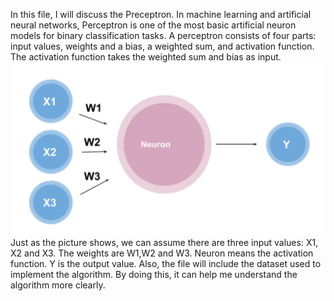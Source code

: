In this file, I will discuss the Preceptron. In machine learning and artificial neural networks, Perceptron is one of the most basic artificial neuron models for binary classification tasks.
A perceptron consists of four parts: input values, weights and a bias, a weighted sum, and activation function. The activation function takes the weighted sum and bias as input.
![image](https://github.com/beauty-yuwen/YL_IND577/blob/main/screenshots/1_fd0HBTmH4ZVQllH3gW94hw.webp)
Just as the picture shows, we can assume there are three input values: X1, X2 and X3. The weights are W1,W2 and W3. Neuron means the activation function. Y is the output value.
Also, the file will include the dataset used to implement the algorithm. By doing this, it can help me understand the algorithm more clearly.
